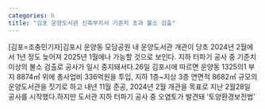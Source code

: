 ```yaml
---
categories: h
title: "김포 운양도서관 신축부지서 기준치 초과 불소 검출"
---
```

[김포=조충민기자]김포시 운양동 모담공원 내 운양도서관 개관이 당초 2024년 2월에서 1년 정도 늦어져 2025년 1월에나 가능할 것으로 보인다. 지하 터파기 공사 중 기준치 이상의 불소 검출로 공사가 일시 중지돼서다.26일 김포시에 따르면 운양동 1325의1 부지 8874㎡ 위에 총사업비 336억원을 투입, 지하 1층~지상 3층 연면적 8682㎡ 규모의 운양도서관을 짓기로 하고 내년 11월 준공, 2024년 2월 개관을 목표로 지난 2월28일 공사를 시작했다.하지만 도서관 지하 터파기 공사 중 오염토가 발견돼 ‘토양환경보전법’